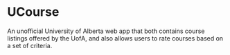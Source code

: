 # UCourse
An unofficial University of Alberta web app that both contains course listings offered by the UofA, and also allows users to rate courses
based on a set of criteria.
